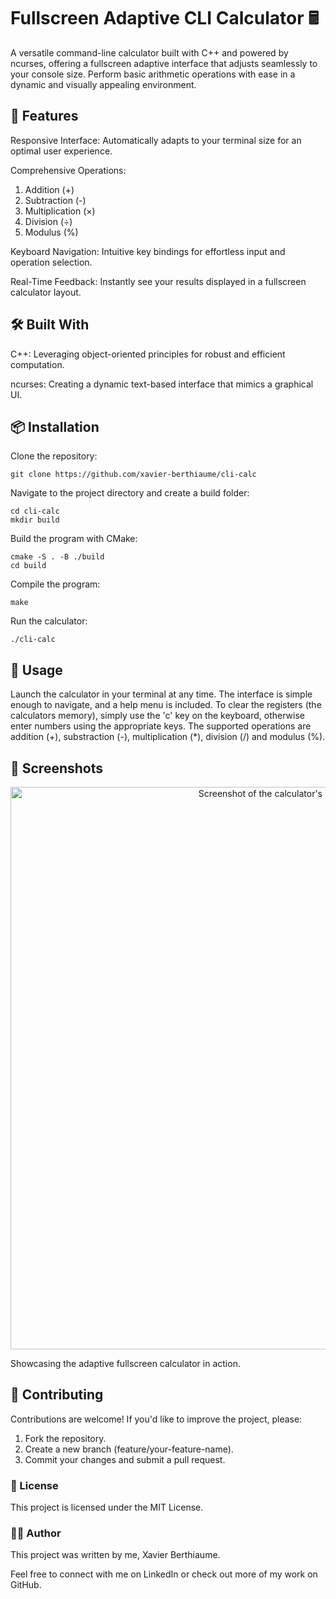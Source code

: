<h1>Fullscreen Adaptive CLI Calculator 🖩</h1>

A versatile command-line calculator built with C++ and powered by ncurses, offering a fullscreen adaptive interface that adjusts seamlessly to your console size. Perform basic arithmetic operations with ease in a dynamic and visually appealing environment.
<h2>🚀 Features</h2>

Responsive Interface: Automatically adapts to your terminal size for an optimal user experience.

Comprehensive Operations:

1. Addition (+)
2. Subtraction (-)
3. Multiplication (×)
4. Division (÷)
5. Modulus (%)
    
Keyboard Navigation: Intuitive key bindings for effortless input and operation selection.

Real-Time Feedback: Instantly see your results displayed in a fullscreen calculator layout.

<h2>🛠️ Built With</h2>

C++: Leveraging object-oriented principles for robust and efficient computation.

ncurses: Creating a dynamic text-based interface that mimics a graphical UI.    

<h2>📦 Installation</h2>

<p>Clone the repository:

    git clone https://github.com/xavier-berthiaume/cli-calc

Navigate to the project directory and create a build folder:

    cd cli-calc
    mkdir build

Build the program with CMake:

    cmake -S . -B ./build
    cd build

Compile the program:

    make

Run the calculator:

    ./cli-calc
</p>

<h2>📖 Usage</h2>

<p>
Launch the calculator in your terminal at any time. 
The interface is simple enough to navigate, and a help menu is included.
To clear the registers (the calculators memory), simply use the 'c' key
on the keyboard, otherwise enter numbers using the appropriate keys. The
supported operations are addition (+), substraction (-), multiplication (*),
division (/) and modulus (%).
</p>

<h2>🎨 Screenshots</h2>
<div align='center'>
    <img src="https://github.com/user-attachments/assets/718a0f2e-b61e-49b0-beff-fd20e460fb6e" alt="Screenshot of the calculator's UI within the CLI." width="900" />
</div>

Showcasing the adaptive fullscreen calculator in action.
<h2>🤝 Contributing</h2>

Contributions are welcome! If you'd like to improve the project, please:

1. Fork the repository.
2. Create a new branch (feature/your-feature-name).
3. Commit your changes and submit a pull request. 

<h3>📜 License</h3>

This project is licensed under the MIT License.
<h3>🧑‍💻 Author</h3>

This project was written by me, Xavier Berthiaume.

Feel free to connect with me on LinkedIn or check out more of my work on GitHub.
